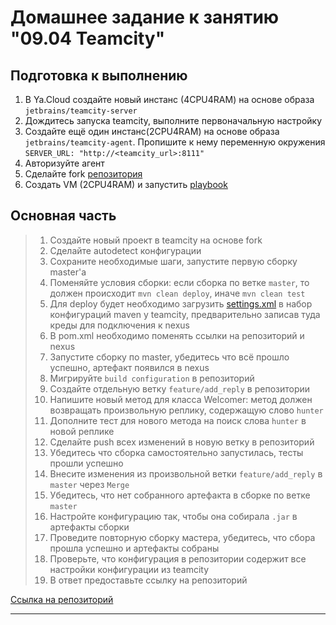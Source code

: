 # Домашнее задание к занятию "09.04 Teamcity"

## Подготовка к выполнению

1. В Ya.Cloud создайте новый инстанс (4CPU4RAM) на основе образа `jetbrains/teamcity-server`
2. Дождитесь запуска teamcity, выполните первоначальную настройку
3. Создайте ещё один инстанс(2CPU4RAM) на основе образа `jetbrains/teamcity-agent`. Пропишите к нему переменную окружения `SERVER_URL: "http://<teamcity_url>:8111"`
4. Авторизуйте агент
5. Сделайте fork [репозитория](https://github.com/aragastmatb/example-teamcity)
6. Создать VM (2CPU4RAM) и запустить [playbook](./infrastructure)

## Основная часть

>1. Создайте новый проект в teamcity на основе fork
>2. Сделайте autodetect конфигурации
>3. Сохраните необходимые шаги, запустите первую сборку master'a
>4. Поменяйте условия сборки: если сборка по ветке `master`, то должен происходит `mvn clean deploy`, иначе `mvn clean test`
>5. Для deploy будет необходимо загрузить [settings.xml](./teamcity/settings.xml) в набор конфигураций maven у teamcity, предварительно записав туда креды для подключения к nexus
>6. В pom.xml необходимо поменять ссылки на репозиторий и nexus
>7. Запустите сборку по master, убедитесь что всё прошло успешно, артефакт появился в nexus
>8. Мигрируйте `build configuration` в репозиторий
>9. Создайте отдельную ветку `feature/add_reply` в репозитории
>10. Напишите новый метод для класса Welcomer: метод должен возвращать произвольную реплику, содержащую слово `hunter`
>11. Дополните тест для нового метода на поиск слова `hunter` в новой реплике
>12. Сделайте push всех изменений в новую ветку в репозиторий
>13. Убедитесь что сборка самостоятельно запустилась, тесты прошли успешно
>14. Внесите изменения из произвольной ветки `feature/add_reply` в `master` через `Merge`
>15. Убедитесь, что нет собранного артефакта в сборке по ветке `master`
>16. Настройте конфигурацию так, чтобы она собирала `.jar` в артефакты сборки
>17. Проведите повторную сборку мастера, убедитесь, что сбора прошла успешно и артефакты собраны
>18. Проверьте, что конфигурация в репозитории содержит все настройки конфигурации из teamcity
>19. В ответ предоставьте ссылку на репозиторий

[Ссылка на репозиторий](https://github.com/dsolovev455/example-teamcity)

---
